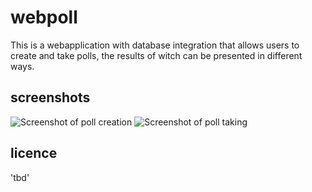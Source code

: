# webpoll
This is a webapplication with database integration that allows users to create
and take polls, the results of witch can be presented in different ways.

## screenshots
![Screenshot of poll creation](placeholderlink)
![Screenshot of poll taking](placeholderlink)

## licence 
'tbd'
